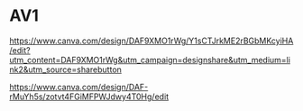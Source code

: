 # AV1
<https://www.canva.com/design/DAF9XMO1rWg/Y1sCTJrkME2rBGbMKcyiHA/edit?utm_content=DAF9XMO1rWg&utm_campaign=designshare&utm_medium=link2&utm_source=sharebutton>

<https://www.canva.com/design/DAF-rMuYh5s/zotvt4FGiMFPWJdwy4T0Hg/edit>
